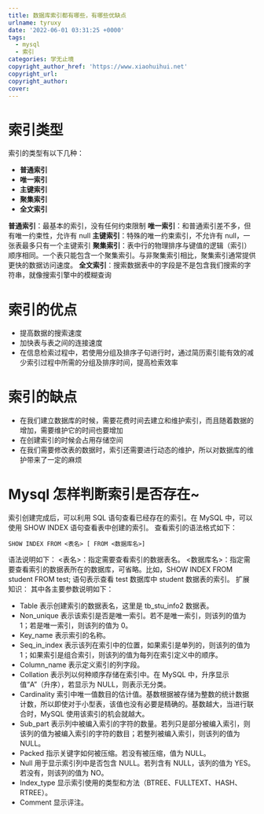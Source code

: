 ```yaml
---
title: 数据库索引都有哪些，有哪些优缺点
urlname: tyruxy
date: '2022-06-01 03:31:25 +0000'
tags:
  - mysql
  - 索引
categories: 学无止境
copyright_author_href: 'https://www.xiaohuihui.net'
copyright_url:
copyright_author:
cover:
---
```


# 索引类型

索引的类型有以下几种：

- **普通索引**
- **唯一索引**
- **主键索引**
- **聚集索引**
- **全文索引**

**普通索引**：最基本的索引，没有任何约束限制
**唯一索引**：和普通索引差不多，但有唯一约束性，允许有 null
**主键索引**：特殊的唯一约束索引，不允许有 null，一张表最多只有一个主键索引
**聚集索引**：表中行的物理排序与键值的逻辑（索引）顺序相同。一个表只能包含一个聚集索引。与非聚集索引相比，聚集索引通常提供更快的数据访问速度。
**全文索引**：搜索数据表中的字段是不是包含我们搜索的字符串，就像搜索引擎中的模糊查询

# 索引的优点

- 提高数据的搜索速度
- 加快表与表之间的连接速度
- 在信息检索过程中，若使用分组及排序子句进行时，通过简历索引能有效的减少索引过程中所需的分组及排序时间，提高检索效率

# 索引的缺点

- 在我们建立数据库的时候，需要花费时间去建立和维护索引，而且随着数据的增加，需要维护它的时间也要增加
- 在创建索引的时候会占用存储空间
- 在我们需要修改表的数据时，索引还需要进行动态的维护，所以对数据库的维护带来了一定的麻烦

# Mysql 怎样判断索引是否存在~

索引创建完成后，可以利用 SQL 语句查看已经存在的索引。在 MySQL 中，可以使用 SHOW INDEX 语句查看表中创建的索引。
查看索引的语法格式如下：

```shell
SHOW INDEX FROM <表名> [ FROM <数据库名>]
```

语法说明如下：
<表名>：指定需要查看索引的数据表名。
<数据库名>：指定需要查看索引的数据表所在的数据库，可省略。比如，SHOW INDEX FROM student FROM test; 语句表示查看 test 数据库中 student 数据表的索引。
扩展知识：
其中各主要参数说明如下：

- Table 表示创建索引的数据表名，这里是 tb_stu_info2 数据表。
- Non_unique 表示该索引是否是唯一索引。若不是唯一索引，则该列的值为 1；若是唯一索引，则该列的值为 0。
- Key_name 表示索引的名称。
- Seq_in_index 表示该列在索引中的位置，如果索引是单列的，则该列的值为 1；如果索引是组合索引，则该列的值为每列在索引定义中的顺序。
- Column_name 表示定义索引的列字段。
- Collation 表示列以何种顺序存储在索引中。在 MySQL 中，升序显示值“A”（升序），若显示为 NULL，则表示无分类。
- Cardinality 索引中唯一值数目的估计值。基数根据被存储为整数的统计数据计数，所以即使对于小型表，该值也没有必要是精确的。基数越大，当进行联合时，MySQL 使用该索引的机会就越大。
- Sub_part 表示列中被编入索引的字符的数量。若列只是部分被编入索引，则该列的值为被编入索引的字符的数目；若整列被编入索引，则该列的值为 NULL。
- Packed 指示关键字如何被压缩。若没有被压缩，值为 NULL。
- Null 用于显示索引列中是否包含 NULL。若列含有 NULL，该列的值为 YES。若没有，则该列的值为 NO。
- Index_type 显示索引使用的类型和方法（BTREE、FULLTEXT、HASH、RTREE）。
- Comment 显示评注。
